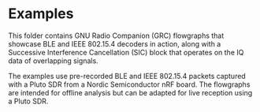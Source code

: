 # Examples

This folder contains GNU Radio Companion (GRC) flowgraphs that showcase BLE and IEEE 802.15.4 decoders in action, along with a Successive Interference Cancellation (SIC) block that operates on the IQ data of overlapping signals.

The examples use pre-recorded BLE and IEEE 802.15.4 packets captured with a Pluto SDR from a Nordic Semiconductor nRF board.
The flowgraphs are intended for offline analysis but can be adapted for live reception using a Pluto SDR.
